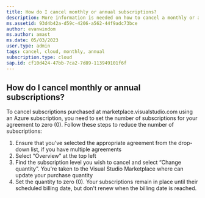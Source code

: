 ```yaml
---
title: How do I cancel monthly or annual subscriptions?
description: More information is needed on how to cancel a monthly or annual subscription
ms.assetid: 93d4b42a-d59c-4206-a562-44f9adc73bce  
author: evanwindom 
ms.author: amast 
ms.date: 05/03/2023
user.type: admin 
tags: cancel, cloud, monthly, annual 
subscription.type: cloud
sap.id: cf10d424-47bb-7ca2-7d89-113949101f6f
---
```


## How do I cancel monthly or annual subscriptions?

To cancel subscriptions purchased at marketplace.visualstudio.com using an Azure subscription, you need to set the number of subscriptions for your agreement to zero (0). Follow these steps to reduce the number of subscriptions: 

1.	Ensure that you've selected the appropriate agreement from the drop-down list, if you have multiple agreements
2.	Select “Overview” at the top left
3.	Find the subscription level you wish to cancel and select “Change quantity”. You're taken to the Visual Studio Marketplace where can update your purchase quantity
4.	Set the quantity to zero (0). Your subscriptions remain in place until their scheduled billing date, but don't renew when the billing date is reached.